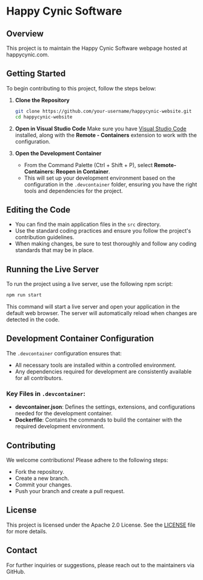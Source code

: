 # Happy Cynic Software

## Overview

This project is to maintain the Happy Cynic Software webpage hosted at happycynic.com. 

## Getting Started

To begin contributing to this project, follow the steps below:

1. **Clone the Repository**
   ```bash
   git clone https://github.com/your-username/happycynic-website.git
   cd happycynic-website
   ```

2. **Open in Visual Studio Code**
   Make sure you have [Visual Studio Code](https://code.visualstudio.com/) installed, along with the **Remote - Containers** extension to work with the configuration.

3. **Open the Development Container**
   - From the Command Palette (Ctrl + Shift + P), select **Remote-Containers: Reopen in Container**. 
   - This will set up your development environment based on the configuration in the `.devcontainer` folder, ensuring you have the right tools and dependencies for the project.

## Editing the Code

- You can find the main application files in the `src` directory.
- Use the standard coding practices and ensure you follow the project's contribution guidelines.
- When making changes, be sure to test thoroughly and follow any coding standards that may be in place.

## Running the Live Server

To run the project using a live server, use the following npm script:
```bash
npm run start
```
This command will start a live server and open your application in the default web browser. The server will automatically reload when changes are detected in the code.

## Development Container Configuration

The `.devcontainer` configuration ensures that:
- All necessary tools are installed within a controlled environment.
- Any dependencies required for development are consistently available for all contributors.

### Key Files in `.devcontainer`:
- **devcontainer.json**: Defines the settings, extensions, and configurations needed for the development container.
- **Dockerfile**: Contains the commands to build the container with the required development environment.

## Contributing

We welcome contributions! Please adhere to the following steps:
- Fork the repository.
- Create a new branch.
- Commit your changes.
- Push your branch and create a pull request.

## License

This project is licensed under the Apache 2.0 License. See the [LICENSE](LICENSE) file for more details.

## Contact

For further inquiries or suggestions, please reach out to the maintainers via GitHub.
